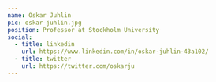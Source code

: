 ```yaml
---
name: Oskar Juhlin
pic: oskar-juhlin.jpg
position: Professor at Stockholm University
social:
  - title: linkedin
    url: https://www.linkedin.com/in/oskar-juhlin-43a102/
  - title: twitter
    url: https://twitter.com/oskarju
---
```

